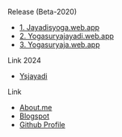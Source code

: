 Release (Beta-2020)
* [1. Jayadisyoga.web.app](https://jayadisyoga.web.app)
* [2. Yogasuryajayadi.web.app](https://yogasuryajayadi.web.app)
* [3. Yogasuryaja.web.app](https://yogasuryaja.web.app)


Link 2024
* [Ysjayadi](https://ysjayadi.web.app)

Link
* [About.me](https://about.me/ysj)
* [Blogspot](https://yogasuryajayadi.blogspot.com)
* [Github Profile](https://github.com/yxjayadi)



